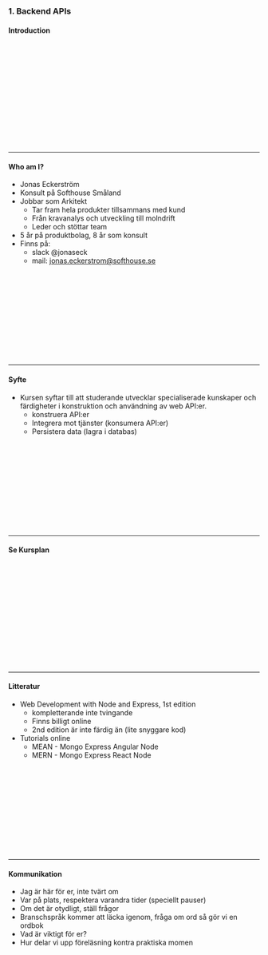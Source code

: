 ### 1. Backend APIs
#### Introduction
&nbsp;

&nbsp;

&nbsp;

&nbsp;

&nbsp;

&nbsp;

&nbsp;

---
#### Who am I?</h4>
* Jonas Eckerström
* Konsult på Softhouse Småland
* Jobbar som Arkitekt
  * Tar fram hela produkter tillsammans med kund
  * Från kravanalys och utveckling  till molndrift
  * Leder och stöttar team
* 5 år på produktbolag, 8 år som konsult
* Finns på:
  * slack @jonaseck
  * mail: jonas.eckerstrom@softhouse.se
&nbsp;

&nbsp;

&nbsp;

&nbsp;

&nbsp;

&nbsp;

&nbsp;

---

#### Syfte</h4>
* Kursen syftar till att studerande utvecklar specialiserade kunskaper och färdigheter i konstruktion och användning av web API:er.
  * konstruera API:er
  * Integrera mot tjänster (konsumera API:er)
  * Persistera data (lagra i databas)
&nbsp;

&nbsp;

&nbsp;

&nbsp;

&nbsp;

&nbsp;

&nbsp;

---
#### Se Kursplan</h4>
&nbsp;

&nbsp;

&nbsp;

&nbsp;

&nbsp;

&nbsp;

&nbsp;

---
#### Litteratur</h4>

* Web Development with Node and Express, 1st edition
  * kompletterande inte tvingande
  * Finns billigt online
  * 2nd edition är inte färdig än (lite snyggare kod)
* Tutorials online
  * MEAN - Mongo Express Angular Node
  * MERN - Mongo Express React Node
&nbsp;

&nbsp;

&nbsp;

&nbsp;

&nbsp;

&nbsp;

&nbsp;

---
#### Kommunikation</h4>
* Jag är här för er, inte tvärt om
* Var på plats, respektera varandra tider (speciellt pauser)
* Om det är otydligt, ställ frågor
* Branschspråk kommer att läcka igenom, fråga om ord så gör vi en ordbok
* Vad är viktigt för er?
* Hur delar vi upp föreläsning kontra praktiska momen